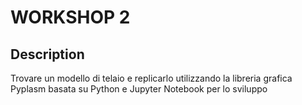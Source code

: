 # WORKSHOP 2

## Description
Trovare un modello di telaio e replicarlo utilizzando la libreria grafica Pyplasm basata su Python e Jupyter Notebook per lo sviluppo